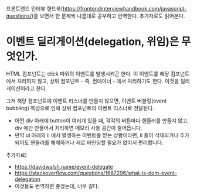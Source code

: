 프론트엔드 인터뷰 핸드북(https://frontendinterviewhandbook.com/javascript-questions/)을 보면서 한 문제씩 나름대로 공부하고 번역한다. 추가자료도 읽어본다.


# 이벤트 딜리게이션(delegation, 위임)은 무엇인가.

HTML 컴포넌트는 click 따위의 이벤트를 발생시키곤 한다. 이 이벤트를 해당 컴포넌트에서 처리하지 않고, 상위 컴포넌트 - 즉, 컨테이너 - 에서 처리하기도 한다. 이것을 딜리게이션이라고 한다.

그저 해당 컴포넌트에 이벤트 리스너를 만들지 않으면, 이벤트 버블링(event bubbling) 특성으로 인해 상위 컴포넌트의 이벤트 리스너로 전달된다.

* 어떤 div 아래에 button이 여러개 있을 때, 각각의 버튼마다 핸들러를 만들지 않고, div 에만 만들어서 처리하면 메모리 사용 공간이 줄어듭니다.
* 만약 ul 아래의 li 에서 발생하는 이벤트를 받는 상황이라면, li 들이 삭제되거나 추가되어도 핸들러를 해제하거나 새로 바인딩할 필요가 없어서 편리합니다.

추가자료) 
- https://davidwalsh.name/event-delegate
- https://stackoverflow.com/questions/1687296/what-is-dom-event-delegation
- 이것들도 번역하면 좋겠는데, 너무 길다.
